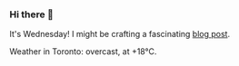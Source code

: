 ### Hi there :wave:

It's Wednesday! I might be crafting a fascinating [blog post](https://www.benjaminwuethrich.dev).

Weather in Toronto: overcast, at +18°C.
